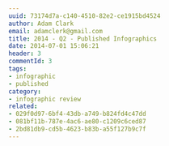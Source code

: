```yaml
---
uuid: 73174d7a-c140-4510-82e2-ce1915bd4524
author: Adam Clark
email: adamclerk@gmail.com
title: 2014 - Q2 - Published Infographics
date: 2014-07-01 15:06:21
header: 3
commentId: 3
tags:
- infographic
- published
category:
- infographic review
related:
- 029f0d97-6bf4-43db-a749-b824fd4c47dd
- 081bf11b-787e-4ac6-ae80-c1209c6ced87
- 2bd81db9-cd5b-4623-b83b-a55f127b9c7f
---
```


